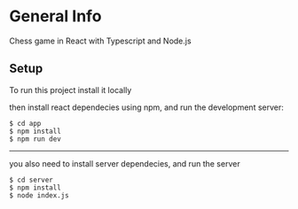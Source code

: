 # General Info
Chess game in React with Typescript and Node.js

## Setup

To run this project install it locally

then install react dependecies using npm, and run the development server:

```
$ cd app
$ npm install
$ npm run dev
```

---

you also need to install server dependecies, and run the server

```
$ cd server
$ npm install
$ node index.js
```
